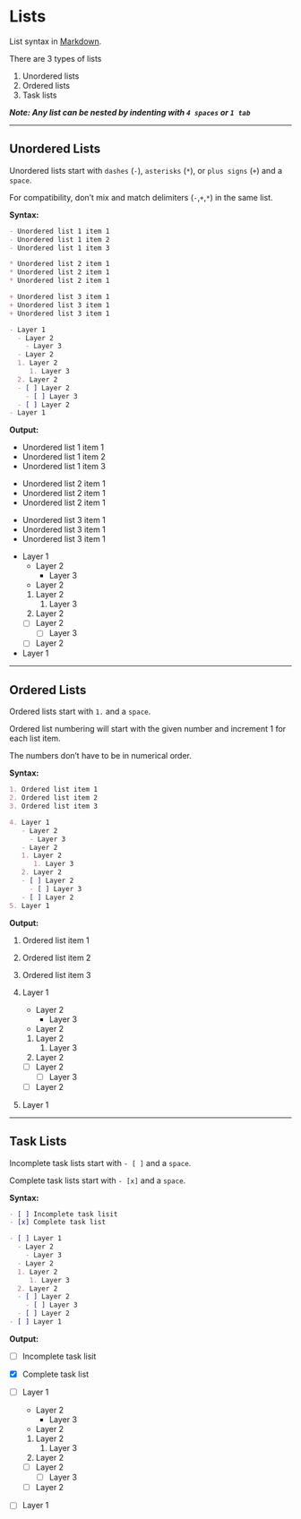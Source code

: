 # Lists

List syntax in [Markdown](Markdown.md).

There are 3 types of lists
1. Unordered lists
2. Ordered lists
3. Task lists

***Note: Any list can be nested by indenting with `4 spaces` or `1 tab`***

---


## Unordered Lists

Unordered lists start with `dashes` (`-`), `asterisks` (`*`), or `plus signs` (`+`) and a `space`.

For compatibility, don’t mix and match delimiters (`-`,`+`,`*`) in the same list.

**Syntax:**

```md
- Unordered list 1 item 1
- Unordered list 1 item 2
- Unordered list 1 item 3

* Unordered list 2 item 1
* Unordered list 2 item 1
* Unordered list 2 item 1

+ Unordered list 3 item 1
+ Unordered list 3 item 1
+ Unordered list 3 item 1

- Layer 1
  - Layer 2
    - Layer 3
  - Layer 2
  1. Layer 2
     1. Layer 3
  2. Layer 2
  - [ ] Layer 2
    - [ ] Layer 3 
  - [ ] Layer 2
- Layer 1
```

**Output:**

- Unordered list 1 item 1
- Unordered list 1 item 2
- Unordered list 1 item 3

* Unordered list 2 item 1
* Unordered list 2 item 1
* Unordered list 2 item 1

+ Unordered list 3 item 1
+ Unordered list 3 item 1
+ Unordered list 3 item 1

- Layer 1
  - Layer 2
    - Layer 3
  - Layer 2
  1. Layer 2
     1. Layer 3
  2. Layer 2
  - [ ] Layer 2
    - [ ] Layer 3 
  - [ ] Layer 2
- Layer 1

---


## Ordered Lists

Ordered lists start with `1.` and a `space`. 

Ordered list numbering will start with the given number and increment 1 for each list item.

The numbers don’t have to be in numerical order.

**Syntax:**

```md
1. Ordered list item 1
2. Ordered list item 2
3. Ordered list item 3

4. Layer 1
   - Layer 2
     - Layer 3
   - Layer 2
   1. Layer 2
      1. Layer 3
   2. Layer 2
   - [ ] Layer 2
     - [ ] Layer 3 
   - [ ] Layer 2
5. Layer 1
```

**Output:**

1. Ordered list item 1
2. Ordered list item 2
3. Ordered list item 3

4. Layer 1
   - Layer 2
     - Layer 3
   - Layer 2
   1. Layer 2
      1. Layer 3
   2. Layer 2
   - [ ] Layer 2
     - [ ] Layer 3 
   - [ ] Layer 2
5. Layer 1

---


## Task Lists

Incomplete task lists start with `- [ ]` and a `space`.

Complete task lists start with `- [x]` and a `space`.

**Syntax:**

```md
- [ ] Incomplete task lisit
- [x] Complete task list

- [ ] Layer 1
  - Layer 2
    - Layer 3
  - Layer 2
  1. Layer 2
     1. Layer 3
  2. Layer 2
  - [ ] Layer 2
    - [ ] Layer 3 
  - [ ] Layer 2
- [ ] Layer 1
```

**Output:**

- [ ] Incomplete task lisit
- [x] Complete task list

- [ ] Layer 1
  - Layer 2
    - Layer 3
  - Layer 2
  1. Layer 2
     1. Layer 3
  2. Layer 2
  - [ ] Layer 2
    - [ ] Layer 3 
  - [ ] Layer 2
- [ ] Layer 1